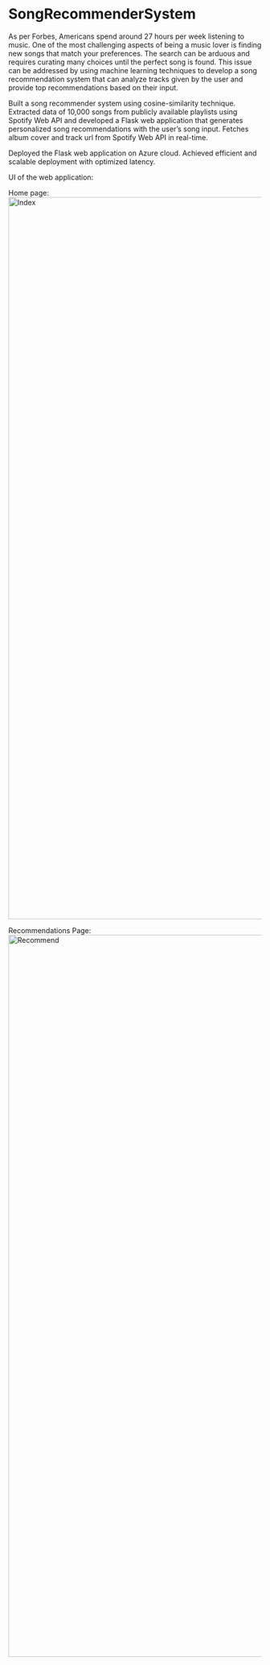 # SongRecommenderSystem

As per Forbes, Americans spend around 27 hours per week listening to music. One of the most challenging aspects of being a music lover is finding new songs that match your preferences. The search can be arduous and requires curating many choices until the perfect song is found. This issue can be addressed by using machine learning techniques to develop a song recommendation system that can analyze tracks given by the user and provide top recommendations based on their input.

Built a song recommender system using cosine-similarity technique. Extracted data of 10,000 songs from publicly available playlists using Spotify Web API and developed a Flask web application that generates personalized song recommendations with the user’s song input. Fetches album cover and track url from Spotify Web API in real-time.

Deployed the Flask web application on Azure cloud. Achieved efficient and scalable deployment with optimized latency.

UI of the web application:

Home page:
<img width="1435" alt="Index" src="https://user-images.githubusercontent.com/33981256/233740352-9030fa84-3064-4aba-a594-bd46cc274466.png">

Recommendations Page:
<img width="1435" alt="Recommend" src="https://user-images.githubusercontent.com/33981256/233740413-7a4b2e67-57f6-4f78-a14a-fe7b7f55e15a.png">
